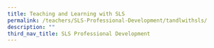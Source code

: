 ```yaml
---
title: Teaching and Learning with SLS
permalink: /teachers/SLS-Professional-Development/tandlwithsls/
description: ""
third_nav_title: SLS Professional Development
---
```


